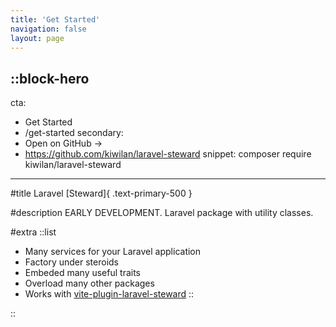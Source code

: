 ```yaml
---
title: 'Get Started'
navigation: false
layout: page
---
```


::block-hero
---
cta:
  - Get Started
  - /get-started
secondary:
  - Open on GitHub →
  - https://github.com/kiwilan/laravel-steward
snippet: composer require kiwilan/laravel-steward
---

#title
Laravel [Steward]{ .text-primary-500 }

#description
EARLY DEVELOPMENT. Laravel package with utility classes.

#extra
::list
- Many services for your Laravel application
- Factory under steroids
- Embeded many useful traits
- Overload many other packages
- Works with [vite-plugin-laravel-steward](https://github.com/kiwilan/vite-plugin-laravel-steward)
::

::
